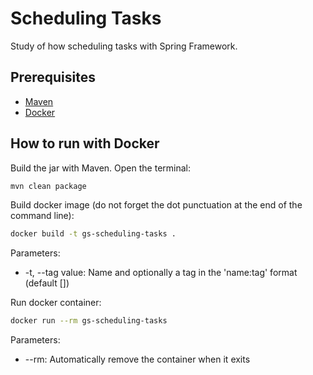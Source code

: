 # Scheduling Tasks

Study of how scheduling tasks with Spring Framework.

## Prerequisites

- [Maven](http://maven.apache.org/)
- [Docker](https://www.docker.com/products/overview#/install_the_platform)

## How to run with Docker

Build the jar with Maven. Open the terminal:
```bash
mvn clean package
```

Build docker image (do not forget the dot punctuation at the end of the command line):
```bash
docker build -t gs-scheduling-tasks .
```

Parameters:

- -t, --tag value: Name and optionally a tag in the 'name:tag' format (default [])

Run docker container:
```bash
docker run --rm gs-scheduling-tasks
```

Parameters:

- --rm: Automatically remove the container when it exits